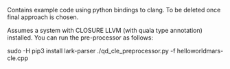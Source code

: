 Contains example code using python bindings to clang.
To be deleted once final approach is chosen.

Assumes a system with CLOSURE LLVM (with quala type annotation) installed.
You can run the pre-processor as follows:

sudo -H pip3 install lark-parser
./qd_cle_preprocessor.py -f helloworldmars-cle.cpp

